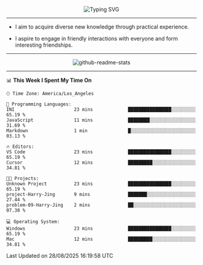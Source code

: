 <p align="center">
  <img src="https://readme-typing-svg.demolab.com?font=Fira+Code&weight=500&size=32&duration=2500&pause=1600&center=true&vCenter=true&random=false&width=1024&height=64&lines=Hi+there+%F0%9F%91%8B;I'm+delighted+you+could+make+it+here+%F0%9F%8E%89;I'm+Harry%2C+a+college+student+still+finding+my+way" alt="Typing SVG" />
</p>


---


- I aim to acquire diverse new knowledge through practical experience.

- I aspire to engage in friendly interactions with everyone and form interesting friendships.


---


<p align="center">
  <img src="https://github-readme-stats.vercel.app/api?username=Harry-Jing&show_icons=true" alt="github-readme-stats"/>
</p>


---

<!--START_SECTION:waka-->
📊 **This Week I Spent My Time On** 

```text
🕑︎ Time Zone: America/Los_Angeles

💬 Programming Languages: 
INI                      23 mins             ████████████████░░░░░░░░░   65.19 % 
JavaScript               11 mins             ████████░░░░░░░░░░░░░░░░░   31.69 % 
Markdown                 1 min               █░░░░░░░░░░░░░░░░░░░░░░░░   03.13 % 

🔥 Editors: 
VS Code                  23 mins             ████████████████░░░░░░░░░   65.19 % 
Cursor                   12 mins             █████████░░░░░░░░░░░░░░░░   34.81 % 

🐱‍💻 Projects: 
Unknown Project          23 mins             ████████████████░░░░░░░░░   65.19 % 
project-Harry-Jing       9 mins              ███████░░░░░░░░░░░░░░░░░░   27.44 % 
problem-09-Harry-Jing    2 mins              ██░░░░░░░░░░░░░░░░░░░░░░░   07.38 % 

💻 Operating System: 
Windows                  23 mins             ████████████████░░░░░░░░░   65.19 % 
Mac                      12 mins             █████████░░░░░░░░░░░░░░░░   34.81 % 
```


 Last Updated on 28/08/2025 16:19:58 UTC
<!--END_SECTION:waka-->

